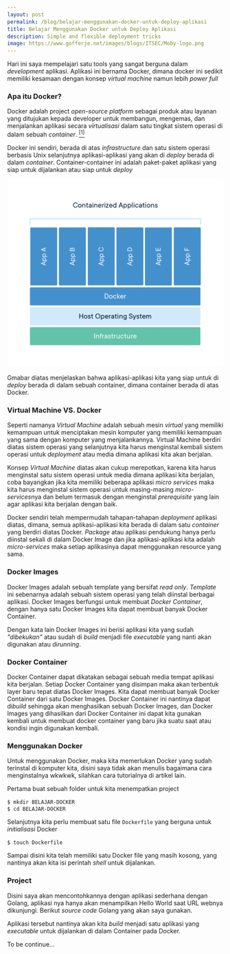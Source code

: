 ```yaml
---
layout: post
permalink: /blog/belajar-menggunakan-docker-untuk-deploy-aplikasi
title: Belajar Menggunakan Docker untuk Deploy Aplikasi
description: Simple and flexible deployment tricks
image: https://www.gofferje.net/images/blogs/ITSEC/Moby-logo.png
---
```


Hari ini saya mempelajari satu tools yang sangat berguna dalam *development* aplikasi.
Aplikasi ini bernama Docker, dimana docker ini sedikit memiliki kesamaan dengan konsep *virtual machine* namun lebih *power full*

### Apa itu Docker?

Docker adalah project *open-source platform* sebagai produk atau layanan yang ditujukan kepada developer untuk membangun, mengemas, dan menjalankan aplikasi secara *virtualisasi* dalam satu tingkat sistem operasi di dalam sebuah *container*. [<sup>[1]</sup>](https://en.wikipedia.org/wiki/Docker_(software))

Docker ini sendiri, berada di atas *infrastructure* dan satu sistem operasi berbasis Unix selanjutnya aplikasi-aplikasi yang akan di *deploy* berada di dalam *container*. Container-container ini adalah paket-paket aplikasi yang siap untuk dijalankan atau siap untuk *deploy*

![Konsep Docker container](/media/post-2020-02-13-docker-container.png)

Gmabar diatas menjelaskan bahwa aplikasi-aplikasi kita yang siap untuk di *deploy* berada di dalam sebuah container, dimana container berada di atas Docker.

### Virtual Machine VS. Docker

Seperti namanya *Virtual Machine* adalah sebuah mesin *virtual* yang memiliki kemampuan untuk menciptakan mesin komputer yang memiliki kemampuan yang sama dengan komputer yang menjalankannya. Virtual Machine berdiri diatas sistem operasi yang selanjutnya kita harus menginstal kembali sistem operasi untuk *deployment* atau media dimana aplikasi kita akan berjalan.

Konsep *Virtual Machine* diatas akan cukup merepotkan, karena kita harus menginstal satu sistem operasi untuk media dimana aplikasi kita berjalan, coba bayangkan jika kita memiliki beberapa aplikasi *micro services* maka kita harus menginstal sistem operasi untuk masing-masing *micro-services*nya dan belum termasuk dengan menginstal *prerequisite* yang lain agar aplikasi kita berjalan dengan baik.

Docker sendiri telah mempermudah tahapan-tahapan *deployment* aplikasi diatas, dimana, semua aplikasi-aplikasi kita berada di dalam satu *container* yang berdiri diatas Docker. *Package* atau aplikasi pendukung hanya perlu diinstal sekali di dalam Docker Image dan jika aplikasi-aplikasi kita adalah *micro-services* maka setiap aplikasinya dapat menggunakan resource yang sama.

### Docker Images

Docker Images adalah sebuah template yang bersifat *read only*. *Template* ini sebenarnya adalah sebuah sistem operasi yang telah diinstal berbagai aplikasi. Docker Images berfungsi untuk membuat *Docker Container*, dengan hanya satu Docker Images kita dapat membuat banyak Docker Container.

Dengan kata lain Docker Images ini berisi aplikasi kita yang sudah *"dibekukan"* atau sudah di *build* menjadi file *executable* yang nanti akan digunakan atau di*running*.

### Docker Container

Docker Container dapat dikatakan sebagai sebuah media tempat aplikasi kita berjalan. Setiap Docker Container yang disimpan maka akan terbentuk layer baru tepat diatas Docker Images. Kita dapat membuat banyak Docker Container dari satu Docker Images. Docker Container ini nantinya dapat di*build* sehingga akan menghasilkan sebuah Docker Images, dan Docker Images yang dihasilkan dari Docker Container ini dapat kita gunakan kembali untuk membuat docker container yang baru jika suatu saat atau kondisi ingin digunakan kembali.

### Menggunakan Docker

Untuk menggunakan Docker, maka kita memerlukan Docker yang sudah terinstal di komputer kita, disini saya tidak akan menulis bagaimana cara menginstalnya wkwkwk, silahkan cara tutorialnya di artikel lain.

Pertama buat sebuah folder untuk kita menempatkan project

```
$ mkdir BELAJAR-DOCKER
$ cd BELAJAR-DOCKER
```

Selanjutnya kita perlu membuat satu file `Dockerfile` yang berguna untuk *initialisasi* Docker

```
$ touch Dockerfile
```

Sampai disini kita telah memiliki satu Docker file yang masih kosong, yang nantinya akan kita isi perintah *shell* untuk dijalankan.

### Project

Disini saya akan mencontohkannya dengan aplikasi sederhana dengan Golang, aplikasi nya hanya akan menampilkan Hello World saat URL webnya dikunjungi. Berikut *source code* Golang yang akan saya gunakan.

<script src="https://gist.github.com/erwindosianipar/3f9b4b78b3ffedf564a4a8ad2a3b4125.js"></script>

Aplikasi tersebut nantinya akan kita *build* menjadi satu aplikasi yang *executable* untuk dijalankan di dalam Container pada Docker.

To be continue...
